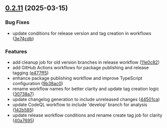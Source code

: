 ## [0.2.11](https://github.com/adepanges/teamretro-mcp-server/compare/v0.2.8...v0.2.11) (2025-03-15)


### Bug Fixes

* update conditions for release version and tag creation in workflows ([3e74cdb](https://github.com/adepanges/teamretro-mcp-server/commit/3e74cdb5a054c9a9d8d5b0c199595cacd6d71b85))


### Features

* add cleanup job for old version branches in release workflow ([11e0c82](https://github.com/adepanges/teamretro-mcp-server/commit/11e0c82c659cf9c1898a0378e46abc5aa88a3245))
* add GitHub Actions workflows for package publishing and release tagging ([e477ff5](https://github.com/adepanges/teamretro-mcp-server/commit/e477ff51670c7299f57c20dd2355ee677417d960))
* enhance package publishing workflow and improve TypeScript configuration ([9b38ac0](https://github.com/adepanges/teamretro-mcp-server/commit/9b38ac067e33c5cd2d15d9d09d7af97ebe2ea2b7))
* rename workflow names for better clarity and update tag creation logic ([30738a7](https://github.com/adepanges/teamretro-mcp-server/commit/30738a7432f12607eaf52e1797ca01af6e959b94))
* update changelog generation to include unreleased changes ([44501ca](https://github.com/adepanges/teamretro-mcp-server/commit/44501ca242dd4d6fb8885a943e6b24591f1a790a))
* update CodeQL workflow to include 'develop' branch for analysis ([142b585](https://github.com/adepanges/teamretro-mcp-server/commit/142b585d10889e834e8b878664a85ed762d53272))
* update release workflow conditions and rename create tag job for clarity ([40a7695](https://github.com/adepanges/teamretro-mcp-server/commit/40a7695f5527b3939693fa6fb51d92463cfacb4c))



